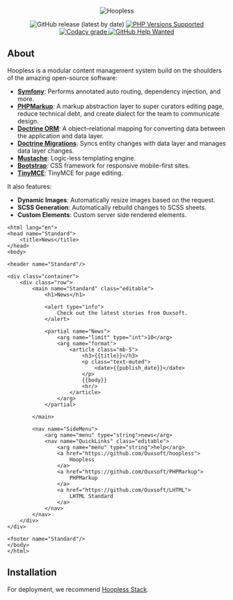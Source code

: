 <p align="center">
    <img src="https://raw.githubusercontent.com/Ouxsoft/Hoopless/master/assets/images/hoopless/logo.png" alt="Hoopless">
</p>

<p align="center">
    <img alt="GitHub release (latest by date)" src="https://img.shields.io/github/v/release/Ouxsoft/hoopless">
    <a href="#tada-php-support" title="PHP Versions Supported">
            <img alt="PHP Versions Supported" src="https://img.shields.io/badge/php-7.3%20to%208.0-777bb3.svg?logo=php&logoColor=white&labelColor=555555">
        </a>      
    <a href="https://app.codacy.com/gh/Ouxsoft/Hoopless?utm_source=github.com&utm_medium=referral&utm_content=Ouxsoft/Hoopless&utm_campaign=Badge_Grade_Dashboard">
        <img alt="Codacy grade" src="https://api.codacy.com/project/badge/Grade/af61c01e07894689b9be009591e6b3b1">
    </a>
    <a href="https://github.com/Ouxsoft/Hoopless/issues">
        <img alt="GitHub Help Wanted" src="https://img.shields.io/github/issues/ouxsoft/hoopless/help%20wanted.svg">
    </a>
</p>

## About

Hoopless is a modular content management system build on the shoulders of the amazing open-source software:
*  **[Symfony](https://symfony.com/doc/current/)**: Performs annotated auto routing, dependency injection, and more.
*  **[PHPMarkup](https://github.com/ouxsoft/PHPMarkup)**: A markup abstraction layer to super curators editing page, reduce technical debt, and create dialect for the team to communicate design. 
*  **[Doctrine ORM](https://www.doctrine-project.org/projects/doctrine-orm/en/2.9/index.html)**: A object–relational mapping for converting data between the application and data layer.
*  **[Doctrine Migrations](https://www.doctrine-project.org/projects/doctrine-migrations/en/3.0/index.html)**: Syncs entity changes with data layer and manages data layer changes.
*  **[Mustache](https://github.com/bobthecow/mustache.php/wiki)**: Logic-less templating engine. 
*  **[Bootstrap](https://getbootstrap.com/docs/5.0/getting-started/introduction/)**: CSS framework for responsive mobile-first sites.
*  **[TinyMCE](https://www.tiny.cloud/docs/)**: TinyMCE for page editing.

It also features:
*  **Dynamic Images**: Automatically resize images based on the request.
*  **SCSS Generation**: Automatically rebuild changes to SCSS sheets.
*  **Custom Elements**: Custom server side rendered elements.
```
<html lang="en">
<head name="Standard">
    <title>News</title>
</head>
<body>

<header name="Standard"/>

<div class="container">
    <div class="row">
        <main name="Standard" class="editable">
            <h1>News</h1>

            <alert type="info">
                Check out the latest stories from Ouxsoft.
            </alert>

            <partial name="News">
                <arg name="limit" type="int">10</arg>
                <arg name="format">
                    <article class="mb-5">
                        <h3>{{title}}</h3>
                        <p class="text-muted">
                            <date>{{publish_date}}</date>
                        </p>
                        {{body}}
                        <hr/>
                    </article>
                </arg>
            </partial>

        </main>

        <nav name="SideMenu">
            <arg name="menu" type="string">news</arg>
            <nav name="QuickLinks" class="editable">
                <arg name="menu" type="string">help</arg>
                <a href="https://github.com/Ouxsoft/hoopless">
                    Hoopless
                </a>
                <a href="https://github.com/Ouxsoft/PHPMarkup">
                    PHPMarkup
                </a>
                <a href="https://github.com/Ouxsoft/LHTML">
                    LHTML Standard
                </a>
            </nav>
        </nav>
    </div>
</div>

<footer name="Standard"/>
</body>
</html>

```

## Installation

For deployment, we recommend [Hoopless Stack](https://github.com/Ouxsoft/hoopless-stack).